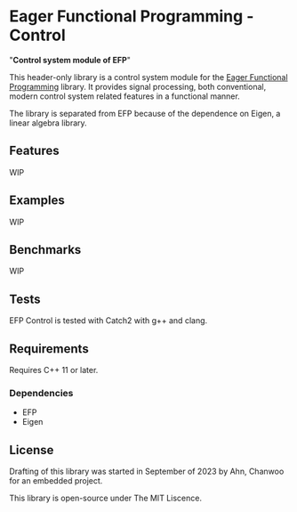 # Eager Functional Programming - Control

"**Control system module of EFP**" 

This header-only library is a control system module for the [Eager Functional Programming](github.com/cwahn/efp) library. It provides signal processing, both conventional, modern control system related features in a functional manner. 

The library is separated from EFP because of the dependence on Eigen, a linear algebra library.

## Features
WIP

## Examples
WIP

## Benchmarks
WIP

## Tests
EFP Control is tested with Catch2 with g++ and clang.

## Requirements
Requires C++ 11 or later.
### Dependencies
- EFP
- Eigen

## License

Drafting of this library was started in September of 2023 by Ahn, Chanwoo for an embedded project. 

This library is open-source under The MIT Liscence.
